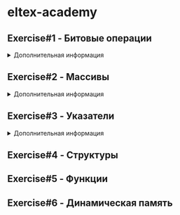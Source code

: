 # eltex-academy
## Exercise#1 - Битовые операции
<details>
  <summary>Дополнительная информация</summary>
   
Задание№1
Введите целое положительное число от 0 до 255 включительно: 123
01111011
 
Задание№2
Введите целое число от -128 до 127 включительно: -123
10000101 

Задание№3
Введите целое положительное число от 0 до 255 включительно: 123
6 - 01111011

Задание№4
Введите целое положительное число: 123
Введите целое положительное число от 0 до 255 включительно: 123
00000000000000000111101101111011 
31611

</details>

## Exercise#2 - Массивы
<details>
  <summary>Дополнительная информация</summary>
   
Задание №1 
Введите число от 1 до 99: 
6

1 2 3 4 5 6 

7 8 9 10 11 12 

13 14 15 16 17 18 

19 20 21 22 23 24 

25 26 27 28 29 30 

31 32 33 34 35 36 

Задание №2 
Введите число от 1 до 99: 6

6 5 4 3 2 1 

Задание №3 
Введите число от 0 до 99:6

0 0 0 0 0 1 

0 0 0 0 1 1 

0 0 0 1 1 1 

0 0 1 1 1 1 

0 1 1 1 1 1 

1 1 1 1 1 1 

Задание №4 
Введите число от 0 до 99:7

1 2 3 4 5 6 7 

24 25 26 27 28 29 8 

23 40 41 42 43 30 9 

22 39 48 49 44 31 10 

21 38 47 46 45 32 11 

20 37 36 35 34 33 12 

19 18 17 16 15 14 13 

</details>

## Exercise#3 - Указатели
<details>
  <summary>Дополнительная информация</summary>

Задание №1 

Введите число: 1002

Введите число от 0 до 255: 234

0x3ea 

0xea03ea 

Задание №2 

x = 5.000000, y = 6.000000

Результат: 12.000000

Задание №3

1 2 3 4 5 6 7 8 9 10 

Задание №4 

Введите строку длиной 9:HelloWorl

Введите подстроку длиной 4:lloW

2 
   

</details>

## Exercise#4 - Структуры

## Exercise#5 - Функции

## Exercise#6 - Динамическая память